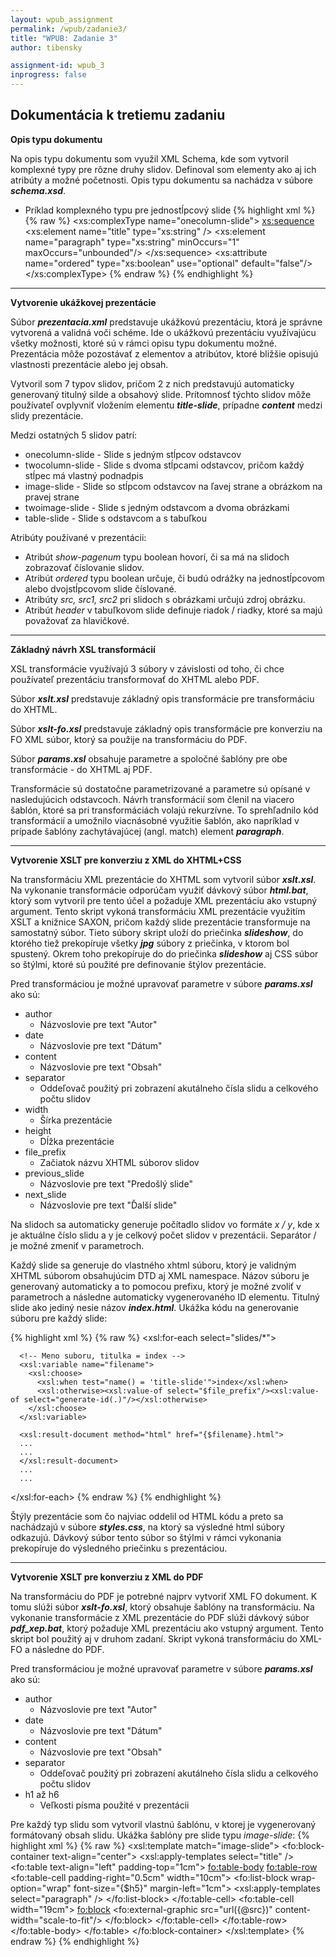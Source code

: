 ```yaml
---
layout: wpub_assignment
permalink: /wpub/zadanie3/
title: "WPUB: Zadanie 3"
author: tibensky

assignment-id: wpub_3
inprogress: false
---
```


Dokumentácia k tretiemu zadaniu
---
<!-- more -->

**Opis typu dokumentu**

Na opis typu dokumentu som využil XML Schema, kde som vytvoril komplexné typy pre rôzne druhy slidov. Definoval som elementy ako aj ich atribúty a možné početnosti. Opis typu dokumentu sa nachádza v súbore ***schema.xsd***.

- Príklad komplexného typu pre jednostĺpcový slide
    {% highlight xml %}
        {% raw %}
	<!-- Typ jednostlpcovy slide-->
	<xs:complexType name="onecolumn-slide">
		<xs:sequence>
			<xs:element name="title" type="xs:string" />
			<xs:element name="paragraph" type="xs:string" minOccurs="1" maxOccurs="unbounded"/>
		</xs:sequence>
		<!-- Atribut hovoriaci, ci maju byt odrazky cislovane-->
		<xs:attribute name="ordered" type="xs:boolean" use="optional" default="false"/>
	</xs:complexType>
        {% endraw %}
    {% endhighlight %}

- - - 

**Vytvorenie ukážkovej prezentácie**

Súbor ***prezentacia.xml*** predstavuje ukážkovú prezentáciu, ktorá je správne vytvorená a validná voči schéme. Ide o ukážkovú prezentáciu využívajúcu všetky možnosti, ktoré sú v rámci opisu typu dokumentu možné. Prezentácia môže pozostávať z elementov a atribútov, ktoré bližšie opisujú vlastnosti prezentácie alebo jej obsah. 

Vytvoril som 7 typov slidov, pričom 2 z nich predstavujú automaticky generovaný titulný silde a obsahový slide. Prítomnosť týchto slidov môže používateľ ovplyvniť vložením elementu ***title-slide***, prípadne ***content*** medzi slidy prezentácie.

Medzi ostatných 5 slidov patrí:

- onecolumn-slide - Slide s jedným stĺpcov odstavcov
- twocolumn-slide - Slide s dvoma stĺpcami odstavcov, pričom každý stĺpec má vlastný podnadpis
- image-slide - Slide so stĺpcom odstavcov na ľavej strane a obrázkom na pravej strane
- twoimage-slide - Slide s jedným odstavcom a dvoma obrázkami
- table-slide - Slide s odstavcom a s tabuľkou

Atribúty používané v prezentácii:

- Atribút *show-pagenum* typu boolean hovorí, či sa má na slidoch zobrazovať číslovanie slidov.
- Atribút *ordered* typu boolean určuje, či budú odrážky na jednostĺpcovom alebo dvojstĺpcovom slide číslované.
- Atribúty *src, src1, src2* pri slidoch s obrázkami určujú zdroj obrázku.
- Atribút *header* v tabuľkovom slide definuje riadok / riadky, ktoré sa majú považovať za hlavičkové.

- - -

**Základný návrh XSL transformácií**

XSL transformácie využívajú 3 súbory v závislosti od toho, či chce používateľ prezentáciu transformovať do XHTML alebo PDF. 

Súbor ***xslt.xsl*** predstavuje základný opis transformácie pre transformáciu do XHTML.

Súbor ***xslt-fo.xsl*** predstavuje základný opis transformácie pre konverziu na FO XML súbor, ktorý sa použije na transformáciu do PDF.

Súbor ***params.xsl*** obsahuje parametre a spoločné šablóny pre obe transformácie - do XHTML aj PDF.

Transformácie sú dostatočne parametrizované a parametre sú opísané v nasledujúcich odstavcoch. Návrh transformácií som členil na viacero šablón, ktoré sa pri transformáciách volajú rekurzívne. To sprehľadnilo kód transformácií a umožnilo viacnásobné využitie šablón, ako napríklad v prípade šablóny zachytávajúcej (angl. match) element ***paragraph***.

- - -

**Vytvorenie XSLT pre konverziu z XML do XHTML+CSS**

Na transformáciu XML prezentácie do XHTML som vytvoril súbor ***xslt.xsl***. Na vykonanie transformácie odporúčam využiť dávkový súbor ***html.bat***, ktorý som vytvoril pre tento účel a požaduje XML prezentáciu ako vstupný argument. Tento skript vykoná transformáciu XML prezentácie využitím XSLT a knižnice SAXON, pričom každý slide prezentácie transformuje na samostatný súbor. Tieto súbory skript uloží do priečinka ***slideshow***, do ktorého tiež prekopíruje všetky ***jpg*** súbory z priečinka, v ktorom bol spustený. Okrem toho prekopíruje do do priečinka ***slideshow*** aj CSS súbor so štýlmi, ktoré sú použité pre definovanie štýlov prezentácie.

Pred transformáciou je možné upravovať parametre v súbore ***params.xsl*** ako sú:

- author
  - Názvoslovie pre text "Autor"
- date
  - Názvoslovie pre text "Dátum"
- content
  - Názvoslovie pre text "Obsah"
- separator
  - Oddeľovač použitý pri zobrazení akutálneho čísla slidu a celkového počtu slidov
- width
  - Šírka prezentácie
- height
  - Dĺžka prezentácie
- file_prefix
  - Začiatok názvu XHTML súborov slidov
- previous_slide
  - Názvoslovie pre text "Predošlý slide"
- next_slide
  - Názvoslovie pre text "Ďalší slide"


Na slidoch sa automaticky generuje počítadlo slidov vo formáte *x / y*, kde x je aktuálne číslo slidu a y je celkový počet slidov v prezentácii. Separátor / je možné zmeniť v parametroch.

Každý slide sa generuje do vlastného xhtml súboru, ktorý je validným XHTML súborom obsahujúcim DTD aj XML namespace. Názov súboru je generovaný automaticky a to pomocou prefixu, ktorý je možné zvoliť v parametroch a následne automaticky vygenerovaného ID elementu. Titulný slide ako jediný nesie názov ***index.html***. Ukážka kódu na generovanie súboru pre každý slide:

{% highlight xml %}
{% raw %}
<xsl:for-each select="slides/*">

      <!-- Meno suboru, titulka = index -->
      <xsl:variable name="filename">
        <xsl:choose>
          <xsl:when test="name() = 'title-slide'">index</xsl:when>
          <xsl:otherwise><xsl:value-of select="$file_prefix"/><xsl:value-of select="generate-id(.)"/></xsl:otherwise>
        </xsl:choose>
      </xsl:variable>

      <xsl:result-document method="html" href="{$filename}.html">
      ...
      ...
      </xsl:result-document>
      ...
      ...
</xsl:for-each>
{% endraw %}
{% endhighlight %}

Štýly prezentácie som čo najviac oddelil od HTML kódu a preto sa nachádzajú v súbore ***styles.css***, na ktorý sa výsledné html súbory odkazujú. Dávkový súbor tento súbor so štýlmi v rámci vykonania prekopíruje do výsledného priečinku s prezentáciou.

- - - 

**Vytvorenie XSLT pre konverziu z XML do PDF**

Na transformáciu do PDF je potrebné najprv vytvoriť XML FO dokument. K tomu slúži súbor ***xslt-fo.xsl***, ktorý obsahuje šablóny na transformáciu. Na vykonanie transformácie z XML prezentácie do PDF slúži dávkový súbor ***pdf_xep.bat***, ktorý požaduje XML prezentáciu ako vstupný argument. Tento skript bol použitý aj v druhom zadaní. Skript vykoná transformáciu do XML-FO a následne do PDF.

Pred transformáciou je možné upravovať parametre v súbore ***params.xsl*** ako sú:

- author
  - Názvoslovie pre text "Autor"
- date
  - Názvoslovie pre text "Dátum"
- content
  - Názvoslovie pre text "Obsah"
- separator
  - Oddeľovač použitý pri zobrazení akutálneho čísla slidu a celkového počtu slidov
- h1 až h6
  - Veľkosti písma použité v prezentácii

Pre každý typ slidu som vytvoril vlastnú šablónu, v ktorej je vygenerovaný formátovaný obsah slidu. Ukážka šablóny pre slide typu *image-slide*:
{% highlight xml %}
{% raw %}
  <xsl:template match="image-slide">
    <fo:block-container text-align="center">
    	<xsl:apply-templates select="title" />
    	<fo:table text-align="left" padding-top="1cm">
    		<fo:table-body>
    			<fo:table-row>
    				<fo:table-cell padding-right="0.5cm" width="10cm">
    					<fo:list-block wrap-option="wrap" font-size="{$h5}" margin-left="1cm">
    						<xsl:apply-templates select="paragraph" />
    					</fo:list-block>
    				</fo:table-cell>
    				<fo:table-cell width="19cm">
    					<fo:block>
    						<fo:external-graphic src="url({@src})"   content-width="scale-to-fit"/>
    					</fo:block>
    				</fo:table-cell>
    			</fo:table-row>
    		</fo:table-body>
    	</fo:table>
    </fo:block-container>
  </xsl:template>
  {% endraw %}
{% endhighlight %}